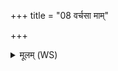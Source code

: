 +++
title = "08 वर्चसा माम्"

+++
<details><summary>मूलम् (WS)</summary>

वर्चसा मां पितरः सोम्यासो अञ्जन्तु देवा मधुना घृतेन ।  
चक्षुषे मा प्रतरं तारयन्तो जरसे मा जरदष्टिं वर्धयन्तु ॥ ॥ ८ ॥
</details>